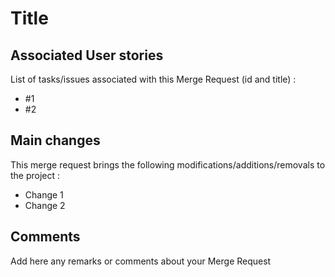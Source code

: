 # Title

## Associated User stories


List of tasks/issues associated with this Merge Request (id and title) :

* #1
* #2

## Main changes

This merge request brings the following modifications/additions/removals to the project :

* Change 1
* Change 2

## Comments

Add here any remarks or comments about your Merge Request
